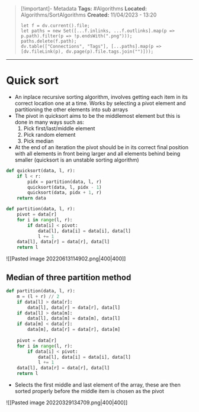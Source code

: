 > [!important]- Metadata
> **Tags:** #Algorithms 
> **Located:** Algorithms/SortAlgorithms
> **Created:** 11/04/2023 - 13:20
> ```dataviewjs
> let f = dv.current().file;
> let paths = new Set([...f.inlinks, ...f.outlinks].map(p => p.path).filter(p => !p.endsWith(".png")));
> paths.delete(f.path);
> dv.table(["Connections", "Tags"], [...paths].map(p => [dv.fileLink(p), dv.page(p).file.tags.join("")]));
> ```

___
# Quick sort
- An inplace recursive sorting algorithm, involves getting each item in its correct location one at a time. Works by selecting a pivot element and partitioning the other elements into sub arrays
- The pivot in quicksort aims to be the middlemost element but this is done in many ways such as:
    1. Pick first/last/middle element
    3. Pick random element
    4. Pick median
- At the end of an iteration the pivot should be in its correct final position with all elements in front being larger and all elements behind being smaller (quicksort is an unstable sorting algorithm)

```python
def quicksort(data, l, r):
    if l < r:
        pidx = partition(data, l, r)
        quicksort(data, l, pidx - 1)
        quicksort(data, pidx + 1, r)
    return data

def partition(data, l, r):
    pivot = data[r]
    for i in range(l, r):
        if data[i] < pivot:
            data[l], data[i] = data[i], data[l]
            l += 1
    data[l], data[r] = data[r], data[l]
    return l
```

![[Pasted image 20220613114902.png|400|400]]

## Median of three partition method
```python
def partition(data, l, r):
    m = (l + r) // 2   
    if data[l] > data[r]:
        data[l], data[r] = data[r], data[l]
    if data[l] > data[m]:
        data[l], data[m] = data[m], data[l]
    if data[m] < data[r]:
        data[m], data[r] = data[r], data[m]
        
    pivot = data[r]
    for i in range(l, r):
        if data[i] < pivot:  
            data[l], data[i] = data[i], data[l]  
            l += 1  
    data[l], data[r] = data[r], data[l]  
    return l
```
- Selects the first middle and last element of the array, these are then sorted properly before the middle item is chosen as the pivot 

![[Pasted image 20220329134709.png|400|400]]